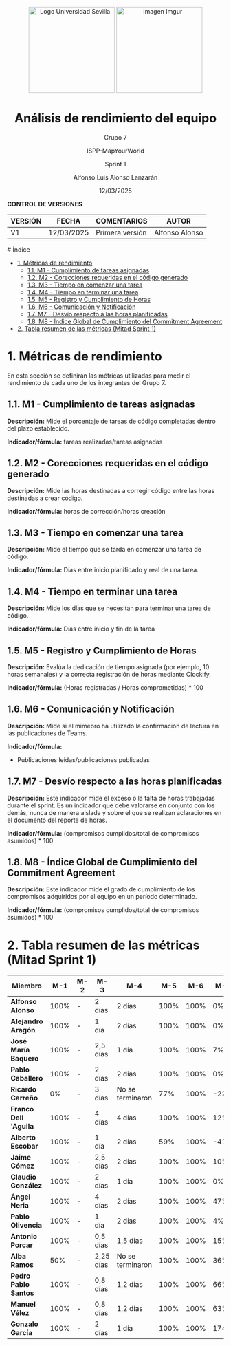 <p align="center">
  <img src="https://www.ucm.es/al-acmes/file/logo-universidad-sevilla/?ver" alt="Logo Universidad Sevilla" width="200" height="200">
  <img src="https://i.imgur.com/vlzkG4H.png" alt="Imagen Imgur" width="auto" height="200">
</p>

<h1 align="center">Análisis de rendimiento del equipo</h1>

<p align="center">
    Grupo 7
</p>
<p align="center">
    ISPP-MapYourWorld
</p>
<p align="center">
    Sprint 1
</p>
<p align="center">
    Alfonso Luis Alonso Lanzarán
</p>
<p align="center">
    12/03/2025
</p>

**CONTROL DE VERSIONES**

| VERSIÓN | FECHA     | COMENTARIOS              | AUTOR              |
|---------|-----------|--------------------------|--------------------|
| V1      | 12/03/2025| Primera versión          | Alfonso Alonso     |

<!-- omit in toc--> # Índice

- [1. Métricas de rendimiento](#1-métricas-de-rendimiento)
  - [1.1. M1 - Cumplimiento de tareas asignadas](#11-m1---cumplimiento-de-tareas-asignadas)
  - [1.2. M2 - Corecciones requeridas en el código generado](#12-m2---corecciones-requeridas-en-el-código-generado)
  - [1.3. M3 - Tiempo en comenzar una tarea](#13-m3---tiempo-en-comenzar-una-tarea)
  - [1.4. M4 - Tiempo en terminar una tarea](#14-m4---tiempo-en-terminar-una-tarea)
  - [1.5. M5 - Registro y Cumplimiento de Horas](#15-m5---registro-y-cumplimiento-de-horas)
  - [1.6. M6 - Comunicación y Notificación](#16-m6---comunicación-y-notificación)
  - [1.7. M7 - Desvío respecto a las horas planificadas](#17-m7---desvío-respecto-a-las-horas-planificadas)
  - [1.8. M8 - Índice Global de Cumplimiento del Commitment Agreement](#18-m8---índice-global-de-cumplimiento-del-commitment-agreement)
- [2. Tabla resumen de las métricas (Mitad Sprint 1)](#2-tabla-resumen-de-las-métricas-mitad-sprint-1)

# 1. Métricas de rendimiento

En esta sección se definirán las métricas utilizadas para medir el rendimiento de cada uno de los integrantes del Grupo 7.

## 1.1. M1 - Cumplimiento de tareas asignadas

**Descripción:** Mide el porcentaje de tareas de código completadas dentro del plazo establecido.

**Indicador/fórmula:** tareas realizadas/tareas asignadas

## 1.2. M2 - Corecciones requeridas en el código generado

**Descripción:** Mide las horas destinadas a corregir código entre las horas destinadas a crear código.

**Indicador/fórmula:** horas de corrección/horas creación

## 1.3. M3 - Tiempo en comenzar una tarea

**Descripción:** Mide el tiempo que se tarda en comenzar una tarea de código.

**Indicador/fórmula:** Días entre inicio planificado y real de una tarea.

## 1.4. M4 - Tiempo en terminar una tarea

**Descripción:** Mide los días que se necesitan para terminar una tarea de código.

**Indicador/fórmula:** Días entre inicio y fin de la tarea

## 1.5. M5 - Registro y Cumplimiento de Horas

**Descripción:** Evalúa la dedicación de tiempo asignada (por ejemplo, 10 horas semanales) y la correcta registración de horas mediante Clockify.

**Indicador/fórmula:** (Horas registradas / Horas comprometidas) \* 100

## 1.6. M6 - Comunicación y Notificación

**Descripción:** Mide si el mimebro ha utilizado la confirmación de lectura en las publicaciones de Teams.

**Indicador/fórmula:**

- Publicaciones leidas/publicaciones publicadas

## 1.7. M7 - Desvío respecto a las horas planificadas

**Descripción:** Este indicador mide el exceso o la falta de horas trabajadas durante el sprint. Es un indicador que debe valorarse en conjunto con los demás, nunca de manera aislada y sobre el que se realizan aclaraciones en el documento del reporte de horas.

**Indicador/fórmula:** (compromisos cumplidos/total de compromisos asumidos) \* 100

## 1.8. M8 - Índice Global de Cumplimiento del Commitment Agreement

**Descripción:** Este indicador mide el grado de cumplimiento de los compromisos adquiridos por el equipo en un período determinado.

**Indicador/fórmula:** (compromisos cumplidos/total de compromisos asumidos) \* 100



# 2. Tabla resumen de las métricas (Mitad Sprint 1)

| **Miembro**       | **M-1** | **M-2** | **M-3** | **M-4** | **M-5** | **M-6** | **M-7** | **M-8** |
|-------------------|---------------|---------------|---------------|---------------|---------------|---------------|---------------|---------------|
| **Alfonso Alonso**| 100%            | -           | 2 días            |   2 días          | 100%          | 100%           | 0%           | 80%           |
| **Alejandro Aragón**| 100%          | -           | 1 día            | 2 días            | 100%        | 100%           | 0%           | 80%           |
| **José María Baquero**| 100%        | -           | 2,5 días            |     1 día        | 100%        | 100%          | 7%           | 80%           |
| **Pablo Caballero**| 100%           | -         | 2 días            |   2 días        | 100%        | 100%           | 0%           | 80%           |
| **Ricardo Carreño**| 0%           | -        | 3 días            | No se terminaron         | 77%        | 100%          | -22%           | 80%           |
| **Franco Dell 'Aguila**| 100%       | -         | 4 días            | 4 días            | 100%        | 100%          | 12%           | 80%           |
| **Alberto Escobar**| 100%           | -           | 1 día            | 2 días           | 59%        | 100%           | -41%           | 80%           |
| **Jaime Gómez**    | 100%           | -           | 2,5 días            | 2 días            | 100%        | 100%          | 10%           | 80%           |
| **Claudio González**| 100%          | -          | 2 días            | 1 día            | 100%        | 100%         | 0%           | 80%           |
| **Ángel Neria**    | 100%           | -          | 4 días            | 2 días            | 100%          | 100%          | 47%           | 80%           |
| **Pablo Olivencia**| 100%           | -          | 1 día            | 2 días            | 100%        | 100%          | 4%           | 80%           |
| **Antonio Porcar** | 100%           | -           | 0,5 días            |    1,5 días         | 100%        | 100%          | 15%           | 80%           |
| **Alba Ramos**     | 50%           | -          | 2,25 días            |    No se terminaron         | 100%        | 100%          | 36%           | 80%           |
| **Pedro Pablo Santos**| 100%        | -          | 0,8 días            | 1,2 días            | 100%          | 100%          | 66%           | 80%           |
| **Manuel Vélez**   | 100%           | -         | 0,8 días            | 1,2 días             | 100%          | 100%          | 63%           | 80%           |
| **Gonzalo García** | 100%           | -          | 2 días            | 1 día            | 100%          | 100%          | 174%           | 80%           |

